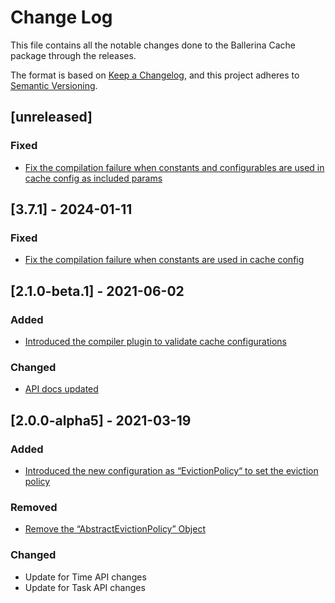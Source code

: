 # Change Log
This file contains all the notable changes done to the Ballerina Cache package through the releases.

The format is based on [Keep a Changelog](https://keepachangelog.com/en/1.0.0/),
and this project adheres to [Semantic Versioning](https://semver.org/spec/v2.0.0.html).

## [unreleased]
### Fixed
- [Fix the compilation failure when constants and configurables are used in cache config as included params](https://github.com/ballerina-platform/ballerina-library/issues/6036)

## [3.7.1] - 2024-01-11

### Fixed
- [Fix the compilation failure when constants are used in cache config](https://github.com/ballerina-platform/ballerina-library/issues/5915)

## [2.1.0-beta.1] - 2021-06-02

### Added
- [Introduced the compiler plugin to validate cache configurations](https://github.com/ballerina-platform/ballerina-standard-library/issues/1435)

### Changed
- [API docs updated](https://github.com/ballerina-platform/ballerina-standard-library/issues/3463)

## [2.0.0-alpha5] - 2021-03-19

### Added
- [Introduced the new configuration as “EvictionPolicy“ to set the eviction policy](https://github.com/ballerina-platform/ballerina-standard-library/issues/1027)

### Removed
- [Remove the “AbstractEvictionPolicy” Object](https://github.com/ballerina-platform/ballerina-standard-library/issues/1027)

### Changed
- Update for Time API changes
- Update for Task API changes